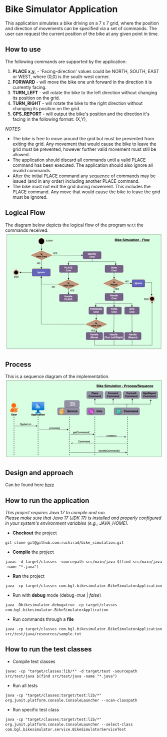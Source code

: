 # Bike Simulator Application
This application simulates a bike driving on a 7 x 7 grid, where the position and direction of movements can be specified via a set of commands.
The user can request the current position of the bike at any given point in time.

## How to use
The following commands are supported by the application:
1. **PLACE x,y,<Facing-direction>** - 'Facing-direction' values could be NORTH, SOUTH, EAST or WEST, where
   (0,0) is the south-west corner.
2. **FORWARD** - will move the bike one unit forward in the direction it is currently facing.
3. **TURN_LEFT** - will rotate the bike to the left direction without
   changing its position on the grid.
4. **TURN_RIGHT** - will rotate the bike to the right direction without
   changing its position on the grid.
5. **GPS_REPORT** - will output the bike's position and the direction it's facing in the following format:
   (X,Y), <Facing-direction>

*NOTES:*
* The bike is free to move around the grid but must be prevented from exiting the grid.
Any movement that would cause the bike to leave the grid must be prevented,
however further valid movement must still be allowed.
* The application should discard all commands until a valid PLACE command has been
  executed. The application should also ignore all invalid commands.
* After the initial PLACE command any sequence of commands may be issued (and in any
  order) including another PLACE command.
* The bike must not exit the grid during movement. This includes the PLACE command.
  Any move that would cause the bike to leave the grid must be ignored.

## Logical Flow
The diagram below depicts the logical flow of the program w.r.t the commands received.
![Bike simulation flow](src/main/resources/BikeSimulation_flow.jpg)

## Process
This is a sequence diagram of the implementation.
![Bike simulation process](src/main/resources/BikeSimulation_process.jpg)

## Design and approach
Can be found here [here](src/main/resources/BikeSimulator_designApproach.pdf)

## How to run the application
_This project requires Java 17 to compile and run. <br>
Please make sure that Java 17 (JDK 17) is installed and properly configured in your system's environment variables (e.g., JAVA_HOME)._

* **Checkout** the project
```
git clone git@github.com:ruchirad/bike_simulation.git
```

* **Compile** the project
```
javac -d target/classes -sourcepath src/main/java $(find src/main/java -name "*.java")
```

* **Run** the project
```
java -cp target/classes com.bgl.bikesimulator.BikeSimulatorApplication
```

* Run with **debug** mode (debug=<i>true</i> | <i>false</i>)
```
java -Dbikesimulator.debug=true -cp target/classes com.bgl.bikesimulator.BikeSimulatorApplication
```

* Run commands through a **file**
```
java -cp target/classes com.bgl.bikesimulator.BikeSimulatorApplication src/test/java/resources/sample.txt
```

## How to run the test classes
* Compile test classes
```
javac -cp "target/classes:lib/*" -d target/test -sourcepath src/test/java $(find src/test/java -name "*.java")
```
* Run all tests
```
java -cp "target/classes:target/test:lib/*" org.junit.platform.console.ConsoleLauncher --scan-classpath
```
* Run specific test class
```
java -cp "target/classes:target/test:lib/*" org.junit.platform.console.ConsoleLauncher --select-class com.bgl.bikesimulator.service.BikeSimulatorServiceTest
```